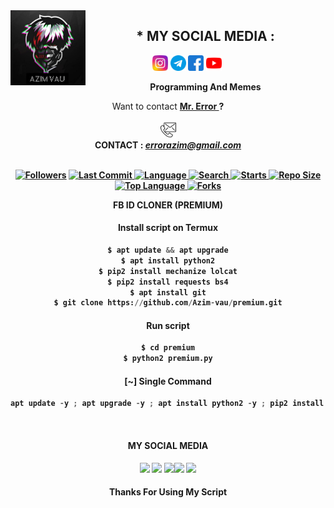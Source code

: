 
<img src="https://github.com/Azim-vau/Azim-vau/blob/main/IMAGE/62735854.jpeg" width="120" height="120" align="left">
<center>
  
  
  
   ## * MY SOCIAL MEDIA : <br>
<a href="https://Instagram.com/azimmahmud143" target="_blank"><img src="https://github.com/Azim-vau/Azim-vau/blob/main/IMAGE/instagram.png" alt="alt text" width="25" height="25"></a> 
<a href="https://t.me/mrerror69"><img src="https://github.com/Azim-vau/Azim-vau/blob/main/IMAGE/telegram.png" alt="alt text" width="25" height="25"></a>
<a href="https://www.facebook.com/azimmahmudofficial" target="_blank"><img src="https://github.com/Azim-vau/Azim-vau/blob/main/IMAGE/facebook.png" alt="alt text" width="25" height="25"></a> <a href="https://youtube.com/MrError69"><img src="https://github.com/Azim-vau/Azim-vau/blob/main/IMAGE/youtube.png" alt="alt text" width="25" height="25"></a> 
&nbsp;&nbsp;     &nbsp;&nbsp;    &nbsp;&nbsp;   &nbsp;&nbsp;   &nbsp;&nbsp;
  
____Programming And Memes____

Want to contact <a href="https://github.com/Azim-vau"><b>Mr. Error </a> ?</br><br>
<img src="https://github.com/Azim-vau/Azim-vau/blob/main/IMAGE/contact.png" alt="alt text" width="25" height="25"> <br>
CONTACT : <i>errorazim@gmail.com</i>  <br> <br> 


<a href="https://github.com/Azim-Vau/followers">
<img title="Followers" src="https://img.shields.io/github/followers/Azim-vau?label=Followers&color=blue&style=flat-square"></a>
<a href="https://github.com/Azim-Vau/termux-style/stargazers/">
  <a href="https://github.com/Azim-vau/premium">
    <img alt="Last Commit" src="https://img.shields.io/github/last-commit/Azim-vau/premium.svg"/>
  </a>
  <a href="https://github.com/Azim-vau/premium">
    <img alt="Language" src="https://img.shields.io/github/languages/count/Azim-vau/premium.svg"/>
  </a>
  <a href="https://github.com/Azim-vau/premium">
    <img alt="Search" src="https://img.shields.io/github/search/Azim-vau/Cracker/premium.svg"/>
  </a>
  <a href="https://github.com/Azim-vau/premium">
    <img alt="Starts" src="https://img.shields.io/github/stars/Azim-vau/premium.svg"/>
  </a>
<a href="https://github.com/Azim-vau/premium">
    <img alt="Repo Size" src="https://img.shields.io/github/repo-size/Azim-vau/premium.svg"/>
  </a>

<a href="https://github.com/Azim-vau/premium">
    <img alt="Top Language" src="https://img.shields.io/github/languages/top/Azim-vau/premium.svg"/> <a href="https://github.com/Azim-vau/premium">
    <img alt="Forks" src="https://img.shields.io/github/forks/Azim-vau/premium.svg"/>
  </a>
</div>

</br>
<p align="center">
      FB  ID CLONER (PREMIUM)
</p>

#### Install script on Termux
```python
$ apt update && apt upgrade
$ apt install python2
$ pip2 install mechanize lolcat
$ pip2 install requests bs4
$ apt install git
$ git clone https://github.com/Azim-vau/premium.git
```
#### Run script
```python
$ cd premium
$ python2 premium.py
```

#### [~] Single Command

```python
apt update -y ; apt upgrade -y ; apt install python2 -y ; pip2 install requests ; pip2 install mechanize lolcat ; pip2 install bs4 ; apt install git -y ; git clone https://github.com/Azim-vau/premium ; cd premium ; python2 premium.py
```
<br>

#### MY SOCIAL MEDIA

[![](https://img.shields.io/badge/Github-black?logo=Github&logoColor=black&labelColor=white)](https://github.com/Azim-Vau) [![](https://img.shields.io/badge/Twitter-blue?logo=Twitter&logoColor=White&labelColor=white)](https://mobile.twitter.com/#)
[![](https://img.shields.io/badge/Facebook-blue?logo=Facebook&logoColor=blue&labelColor=white)](https://www.facebook.com/azimmahmudofficial)[![](https://img.shields.io/badge/Instagram-red?logo=Instagram&logoColor=red&labelColor=white)](https://www.instagram.com/azimmahmud143) [![](https://img.shields.io/badge/Whatsapp-CHAT-red?logo=Whatsapp&logoColor=Brightgreen&labelColor=white)](https://wa.me/8801878037096?text=HI,%20MR.%20ERROR)


#### Thanks For Using My Script
